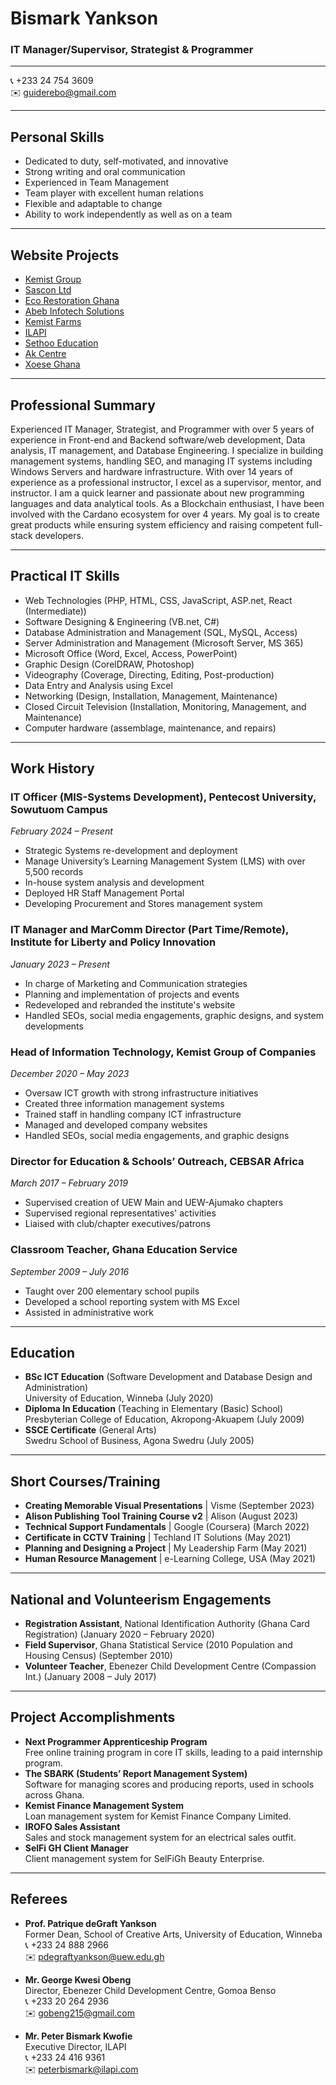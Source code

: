 # Bismark Yankson

### IT Manager/Supervisor, Strategist & Programmer

---

📞 +233 24 754 3609  
✉️ guiderebo@gmail.com  

---

## Personal Skills
- Dedicated to duty, self-motivated, and innovative
- Strong writing and oral communication
- Experienced in Team Management
- Team player with excellent human relations
- Flexible and adaptable to change
- Ability to work independently as well as on a team

---

## Website Projects
- [Kemist Group](https://kemistgroup.com)
- [Sascon Ltd](https://sasconltd.com)
- [Eco Restoration Ghana](https://eco-restorationghana.org)
- [Abeb Infotech Solutions](https://abebinfotechsolutions.net)
- [Kemist Farms](https://kemistfarms.com)
- [ILAPI](https://ilapi.org)
- [Sethoo Education](https://sethoo.edu.gh)
- [Ak Centre](https://ak-centre.com)
- [Xoese Ghana](https://xoeseghana.org)

---

## Professional Summary
Experienced IT Manager, Strategist, and Programmer with over 5 years of experience in Front-end and Backend software/web development, Data analysis, IT management, and Database Engineering. I specialize in building management systems, handling SEO, and managing IT systems including Windows Servers and hardware infrastructure. With over 14 years of experience as a professional instructor, I excel as a supervisor, mentor, and instructor. I am a quick learner and passionate about new programming languages and data analytical tools. As a Blockchain enthusiast, I have been involved with the Cardano ecosystem for over 4 years. My goal is to create great products while ensuring system efficiency and raising competent full-stack developers.

---

## Practical IT Skills
- Web Technologies (PHP, HTML, CSS, JavaScript, ASP.net, React (Intermediate))
- Software Designing & Engineering (VB.net, C#)
- Database Administration and Management (SQL, MySQL, Access)
- Server Administration and Management (Microsoft Server, MS 365)
- Microsoft Office (Word, Excel, Access, PowerPoint)
- Graphic Design (CorelDRAW, Photoshop)
- Videography (Coverage, Directing, Editing, Post-production)
- Data Entry and Analysis using Excel
- Networking (Design, Installation, Management, Maintenance)
- Closed Circuit Television (Installation, Monitoring, Management, and Maintenance)
- Computer hardware (assemblage, maintenance, and repairs)

---

## Work History

### IT Officer (MIS-Systems Development), Pentecost University, Sowutuom Campus
_February 2024 – Present_
- Strategic Systems re-development and deployment
- Manage University’s Learning Management System (LMS) with over 5,500 records
- In-house system analysis and development
- Deployed HR Staff Management Portal
- Developing Procurement and Stores management system

### IT Manager and MarComm Director (Part Time/Remote), Institute for Liberty and Policy Innovation
_January 2023 – Present_
- In charge of Marketing and Communication strategies
- Planning and implementation of projects and events
- Redeveloped and rebranded the institute's website
- Handled SEOs, social media engagements, graphic designs, and system developments

### Head of Information Technology, Kemist Group of Companies
_December 2020 – May 2023_
- Oversaw ICT growth with strong infrastructure initiatives
- Created three information management systems
- Trained staff in handling company ICT infrastructure
- Managed and developed company websites
- Handled SEOs, social media engagements, and graphic designs

### Director for Education & Schools’ Outreach, CEBSAR Africa
_March 2017 – February 2019_
- Supervised creation of UEW Main and UEW-Ajumako chapters
- Supervised regional representatives' activities
- Liaised with club/chapter executives/patrons

### Classroom Teacher, Ghana Education Service
_September 2009 – July 2016_
- Taught over 200 elementary school pupils
- Developed a school reporting system with MS Excel
- Assisted in administrative work

---

## Education
- **BSc ICT Education** (Software Development and Database Design and Administration)  
  University of Education, Winneba (July 2020)
- **Diploma In Education** (Teaching in Elementary (Basic) School)  
  Presbyterian College of Education, Akropong-Akuapem (July 2009)
- **SSCE Certificate** (General Arts)  
  Swedru School of Business, Agona Swedru (July 2005)

---

## Short Courses/Training
- **Creating Memorable Visual Presentations** | Visme (September 2023)
- **Alison Publishing Tool Training Course v2** | Alison (August 2023)
- **Technical Support Fundamentals** | Google (Coursera) (March 2022)
- **Certificate in CCTV Training** | Techland IT Solutions (May 2021)
- **Planning and Designing a Project** | My Leadership Farm (May 2021)
- **Human Resource Management** | e-Learning College, USA (May 2021)

---

## National and Volunteerism Engagements
- **Registration Assistant**, National Identification Authority (Ghana Card Registration) (January 2020 – February 2020)
- **Field Supervisor**, Ghana Statistical Service (2010 Population and Housing Census) (September 2010)
- **Volunteer Teacher**, Ebenezer Child Development Centre (Compassion Int.) (January 2008 – July 2017)

---

## Project Accomplishments
- **Next Programmer Apprenticeship Program**  
  Free online training program in core IT skills, leading to a paid internship program.
- **The SBARK (Students’ Report Management System)**  
  Software for managing scores and producing reports, used in schools across Ghana.
- **Kemist Finance Management System**  
  Loan management system for Kemist Finance Company Limited.
- **IROFO Sales Assistant**  
  Sales and stock management system for an electrical sales outfit.
- **SelFi GH Client Manager**  
  Client management system for SelFiGh Beauty Enterprise.

---

## Referees
- **Prof. Patrique deGraft Yankson**  
  Former Dean, School of Creative Arts, University of Education, Winneba  
  📞 +233 24 888 2966  
  ✉️ pdegraftyankson@uew.edu.gh

- **Mr. George Kwesi Obeng**  
  Director, Ebenezer Child Development Centre, Gomoa Benso  
  📞 +233 20 264 2936  
  ✉️ gobeng215@gmail.com

- **Mr. Peter Bismark Kwofie**  
  Executive Director, ILAPI  
  📞 +233 24 416 9361  
  ✉️ peterbismark@ilapi.com
